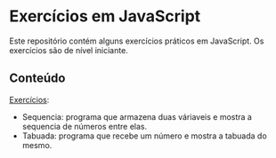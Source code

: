 # Exercícios em JavaScript

Este repositório contém alguns exercícios práticos em JavaScript. Os exercícios são de nível iniciante.

## Conteúdo

[Exercícios](exercicios):
- Sequencia: programa que armazena duas váriaveis e mostra a sequencia de números entre elas.
- Tabuada: programa que recebe um número e mostra a tabuada do mesmo.
